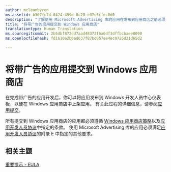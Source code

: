 ```yaml
---
author: mcleanbyron
ms.assetid: b307fc7d-0424-459d-8c20-e37e5cfec0d0
description: "了解使用 Microsoft Advertising 库的应用在发布到应用商店之前必须满足的要求。"
title: "将带广告的应用提交到 Windows 应用商店"
translationtype: Human Translation
ms.sourcegitcommit: 2b5dbf872dd7aad48373f6a6df3dffbcbaee8090
ms.openlocfilehash: fd1610a2b0ad637f87bd0b7ee4ec0726d21d65d2

---
```


# <a name="submit-an-app-with-ads-to-the-windows-store"></a>将带广告的应用提交到 Windows 应用商店


在完成带广告的应用开发后，你可以将应用发布到 Windows 开发人员中心仪表板，以便在 Windows 应用商店中上架应用。 有关此过程的详细信息，请参阅[应用提交](https://msdn.microsoft.com/windows/uwp/publish/app-submissions)。

所有提交到 Windows 应用商店的应用都必须遵循 [Windows 应用商店策略](https://msdn.microsoft.com/library/windows/apps/dn764944.aspx)以及[应用开发人员协议](https://msdn.microsoft.com/library/windows/apps/hh694058.aspx)中指定的条款。 使用 Microsoft Advertising 库的应用必须满足[应用开发人员协议](https://msdn.microsoft.com/library/windows/apps/hh694058.aspx)的附录 E 中指定的其他要求。

## <a name="related-topics"></a>相关主题


[重要提示 - EULA](important-notice-eula.md)

 

 



<!--HONumber=Dec16_HO2-->


